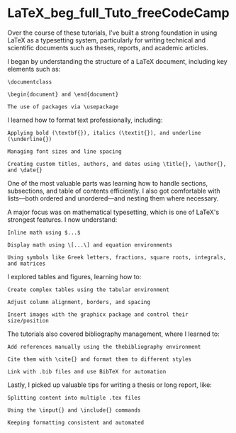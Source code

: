 # LaTeX_beg_full_Tuto_freeCodeCamp
Over the course of these tutorials, I’ve built a strong foundation in using LaTeX as a typesetting system, particularly for writing technical and scientific documents such as theses, reports, and academic articles.

I began by understanding the structure of a LaTeX document, including key elements such as:

    \documentclass

    \begin{document} and \end{document}

    The use of packages via \usepackage

I learned how to format text professionally, including:

    Applying bold (\textbf{}), italics (\textit{}), and underline (\underline{})

    Managing font sizes and line spacing

    Creating custom titles, authors, and dates using \title{}, \author{}, and \date{}

One of the most valuable parts was learning how to handle sections, subsections, and table of contents efficiently. I also got comfortable with lists—both ordered and unordered—and nesting them where necessary.

A major focus was on mathematical typesetting, which is one of LaTeX's strongest features. I now understand:

    Inline math using $...$

    Display math using \[...\] and equation environments

    Using symbols like Greek letters, fractions, square roots, integrals, and matrices

I explored tables and figures, learning how to:

    Create complex tables using the tabular environment

    Adjust column alignment, borders, and spacing

    Insert images with the graphicx package and control their size/position

The tutorials also covered bibliography management, where I learned to:

    Add references manually using the thebibliography environment

    Cite them with \cite{} and format them to different styles

    Link with .bib files and use BibTeX for automation

Lastly, I picked up valuable tips for writing a thesis or long report, like:

    Splitting content into multiple .tex files

    Using the \input{} and \include{} commands

    Keeping formatting consistent and automated
